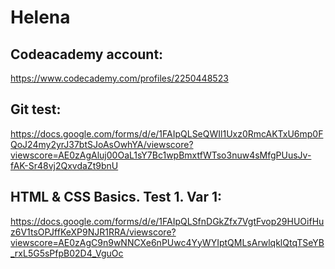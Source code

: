 # Helena

## Codeacademy account: 
https://www.codecademy.com/profiles/2250448523

## Git test:
https://docs.google.com/forms/d/e/1FAIpQLSeQWIl1Uxz0RmcAKTxU6mp0FQoJ24my2yrJ37btSJoAsOwhYA/viewscore?viewscore=AE0zAgAluj00OaL1sY7Bc1wpBmxtfWTso3nuw4sMfgPUusJv-fAK-Sr48vj2QxvdaZt9bnU

## HTML & CSS Basics. Test 1. Var 1:
https://docs.google.com/forms/d/e/1FAIpQLSfnDGkZfx7VgtFvop29HUOifHuz6V1tsOPJffKeXP9NJR1RRA/viewscore?viewscore=AE0zAgC9n9wNNCXe6nPUwc4YyWYIptQMLsArwlqklQtqTSeYB_rxL5G5sPfpB02D4_VguOc
